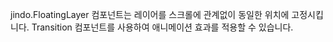 jindo.FloatingLayer 컴포넌트는 레이어를 스크롤에 관계없이 동일한 위치에 고정시킵니다. Transition 컴포넌트를 사용하여 애니메이션 효과를 적용할 수 있습니다.